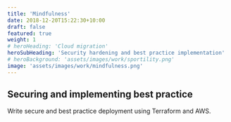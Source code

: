 ```yaml
---
title: 'Mindfulness'
date: 2018-12-20T15:22:30+10:00
draft: false
featured: true
weight: 1
# heroHeading: 'Cloud migration'
heroSubHeading: 'Security hardening and best practice implementation'
# heroBackground: 'assets/images/work/sportility.png'
image: 'assets/images/work/mindfulness.png'
---
```


## Securing and implementing best practice

Write secure and best practice deployment using Terraform and AWS.
